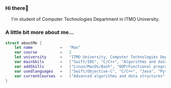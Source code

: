 ### Hi there👋

<p align='center'>I'm student of Computer Technologies Department in ITMO University.</p>


### A little bit more about me...  

```swift
struct aboutMe {
    let name            =   "Max"
    var course          =   2
    let university      =   "ITMO University, Computer Technologies Department"
    var mainSkils       =   ["Swift/IOS", "C/C++", "Algorithms and data structures", "Discreet Math", "Probability theory", "Linear Algebra", "Math Analisys"]
    var addSkills       =   ["Linux/MacOS/Bash", "OOP/Functional programming", "Paradigms of programming", "Git", "Differential equations", "Analytic geometry"]
    var usedlanguages   =   ["Swift/Objective-C", "C/C++", "Java", "Python", "Kotlin", "JavaScript", "Clojure", "Prolog", "JS"]
    var currentCourses  =   ["Advanced algorithms and data structures", "Probability theory", "Discreet Math", "Math Analisys", "Advanced java", "Mathematical logic"]
}
```

